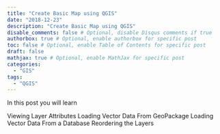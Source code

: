 ```yaml
---
title: "Create Basic Map using QGIS"
date: "2018-12-23"
description: "Create Basic Map using QGIS"
disable_comments: false # Optional, disable Disqus comments if true
authorbox: true # Optional, enable authorbox for specific post
toc: false # Optional, enable Table of Contents for specific post
draft: false
mathjax: true # Optional, enable MathJax for specific post
categories:
  - "GIS"
tags:
  - "QGIS"
---
```


In this post you will learn

Viewing Layer Attributes
Loading Vector Data From GeoPackage
Loading Vector Data From a Database
Reordering the Layers
